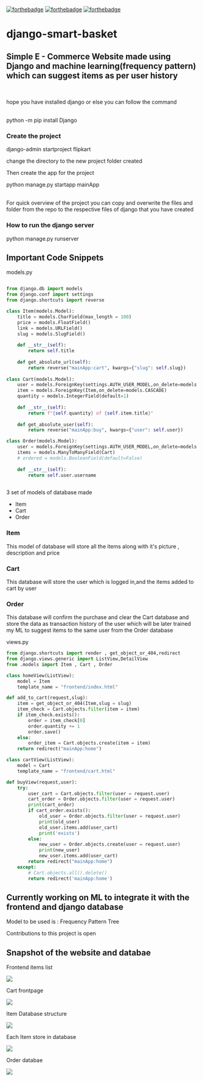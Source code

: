 [![forthebadge](https://forthebadge.com/images/badges/built-with-love.svg)](https://forthebadge.com)
[![forthebadge](https://forthebadge.com/images/badges/made-with-python.svg)](https://forthebadge.com)
[![forthebadge](https://forthebadge.com/images/badges/built-with-love.svg)](https://forthebadge.com)

# django-smart-basket
<h2>Simple E - Commerce Website made using Django and machine learning(frequency pattern) which can suggest items as per user history</h2><br>
<p>hope you have installed django or else you can follow the command</p><br>
python -m pip install Django
<br>
<h3>Create the project</h3>
django-admin startproject flipkart
<br>
<p>change the directory to the new project folder created</p>
<p>Then create the app for the project</p>
python manage.py startapp mainApp
<br>
<br>
<p>For quick overview of the project you can copy and overwrite the files and folder from the repo to the respective files of django that you have created</p>
<h3>How to run the django server</h3>
python manage.py runserver

<h2>Important Code Snippets</h2>
<p>models.py</p>

```python

from django.db import models
from django.conf import settings
from django.shortcuts import reverse

class Item(models.Model):
    title = models.CharField(max_length = 100)
    price = models.FloatField()
    link = models.URLField()
    slug = models.SlugField()
    
    def __str__(self):
        return self.title
    
    def get_absolute_url(self):
        return reverse("mainApp:cart", kwargs={"slug": self.slug})
    
class Cart(models.Model):
    user = models.ForeignKey(settings.AUTH_USER_MODEL,on_delete=models.CASCADE,blank = True,null = True)
    item = models.ForeignKey(Item,on_delete=models.CASCADE)
    quantity = models.IntegerField(default=1)
    
    def __str__(self):
        return f"{self.quantity} of {self.item.title}"
    
    def get_absolute_user(self):
        return reverse("mainApp:buy", kwargs={"user": self.user})

class Order(models.Model):
    user = models.ForeignKey(settings.AUTH_USER_MODEL,on_delete=models.CASCADE)
    items = models.ManyToManyField(Cart)
    # ordered = models.BooleanField(default=False)
    
    def __str__(self):
        return self.user.username
        
```
<p>3 set of models of database made<p>
<ul>
    <li>Item</li>
    <li>Cart</li>
    <li>Order</li>
</ul>

<h3>Item</h3>
<p>This model of database will store all the items along with it's picture , description and price</p>

<h3>Cart</h3>
<p>This database will store the user which is logged in,and the items added to cart by user</p>

<h3>Order</h3>
<p>This database will confirm the purchase and clear the Cart database and store the data as transaction history of the user which will be later trained my ML to suggest items to the same user from the Order database</p>

<p>views.py</p>

```python
from django.shortcuts import render , get_object_or_404,redirect
from django.views.generic import ListView,DetailView
from .models import Item , Cart , Order

class homeView(ListView):
    model = Item
    template_name = "frontend/index.html"

def add_to_cart(request,slug):
    item = get_object_or_404(Item,slug = slug)
    item_check = Cart.objects.filter(item = item)
    if item_check.exists():
        order = item_check[0]
        order.quantity += 1
        order.save()
    else:
        order_item = Cart.objects.create(item = item)
    return redirect("mainApp:home")

class cartView(ListView):
    model = Cart
    template_name = "frontend/cart.html"

def buyView(request,user):
    try:
        user_cart = Cart.objects.filter(user = request.user)
        cart_order = Order.objects.filter(user = request.user)
        print(cart_order)
        if cart_order.exists():
            old_user = Order.objects.filter(user = request.user)
            print(old_user)
            old_user.items.add(user_cart)
            print('exists')
        else:
            new_user = Order.objects.create(user = request.user)
            print(new_user)
            new_user.items.add(user_cart)
        return redirect("mainApp:home")
    except:
        # Cart.objects.all().delete()
        return redirect('mainApp:home')

```

<h2>Currently working on ML to integrate it with the frontend and django database</h2>
<p>Model to be used is : Frequency Pattern Tree </p>
<p>Contributions to this project is open</p>

<h2>Snapshot of the website and databae</h2>

<p>Frontend items list</p>

![](1.png)

<p>Cart frontpage</p>

![](2.png)

<p>Item Database structure</p>

![](3.png)

<p>Each Item store in database</p>

![](5.jpg)

<p>Order databae</p>

![](4.png)
